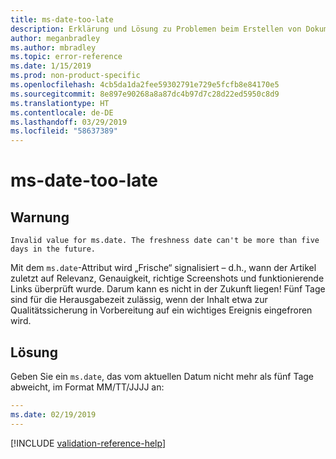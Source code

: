 ```yaml
---
title: ms-date-too-late
description: Erklärung und Lösung zu Problemen beim Erstellen von Dokumentationsartikeln – ms-date-too-late
author: meganbradley
ms.author: mbradley
ms.topic: error-reference
ms.date: 1/15/2019
ms.prod: non-product-specific
ms.openlocfilehash: 4cb5da1da2fee59302791e729e5fcfb8e84170e5
ms.sourcegitcommit: 8e897e90268a8a87dc4b97d7c28d22ed5950c8d9
ms.translationtype: HT
ms.contentlocale: de-DE
ms.lasthandoff: 03/29/2019
ms.locfileid: "58637389"
---
```

# <a name="ms-date-too-late"></a>ms-date-too-late

## <a name="warning"></a>Warnung

`Invalid value for ms.date. The freshness date can't be more than five days in the future.`

Mit dem `ms.date`-Attribut wird „Frische“ signalisiert – d.h., wann der Artikel zuletzt auf Relevanz, Genauigkeit, richtige Screenshots und funktionierende Links überprüft wurde. Darum kann es nicht in der Zukunft liegen! Fünf Tage sind für die Herausgabezeit zulässig, wenn der Inhalt etwa zur Qualitätssicherung in Vorbereitung auf ein wichtiges Ereignis eingefroren wird.

## <a name="resolution"></a>Lösung

Geben Sie ein `ms.date`, das vom aktuellen Datum nicht mehr als fünf Tage abweicht, im Format MM/TT/JJJJ an:

```yml
---
ms.date: 02/19/2019
---
```

<!--make sure to add this file to your includes folder and verify the path-->
[!INCLUDE [validation-reference-help](includes/validation-reference-help.md)]
